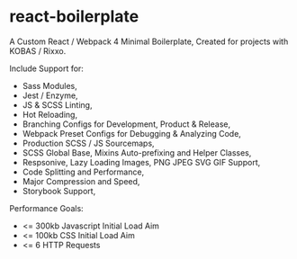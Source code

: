 # react-boilerplate

A Custom React / Webpack 4 Minimal Boilerplate, Created for projects with KOBAS / Rixxo.

Include Support for:

- Sass Modules,
- Jest / Enzyme,
- JS & SCSS Linting,
- Hot Reloading,
- Branching Configs for Development, Product & Release,
- Webpack Preset Configs for Debugging & Analyzing Code,
- Production SCSS / JS Sourcemaps,
- SCSS Global Base, Mixins Auto-prefixing and Helper Classes,
- Respsonive, Lazy Loading Images, PNG JPEG SVG GIF Support,
- Code Splitting and Performance,
- Major Compression and Speed,
- Storybook Support,

Performance Goals:

- <= 300kb Javascript Initial Load Aim
- <= 100kb CSS Initial Load Aim
- <= 6 HTTP Requests
